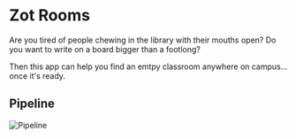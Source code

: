 # Zot Rooms

Are you tired of people chewing in the library with their mouths open? 
Do you want to write on a board bigger than a footlong?

Then this app can help you find an emtpy classroom anywhere on campus... once it's ready.

## Pipeline
![Pipeline](https://user-images.githubusercontent.com/68095591/177732785-eb200b39-d819-41ee-8e13-4c4767b8bd80.png)
